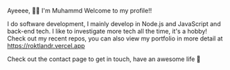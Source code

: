 Ayeeee, 👋🏼 I'm Muhammd Welcome to my profile!!

I do software development, I mainly develop in Node.js and JavaScript and back-end tech.
I like to investigate more tech all the time, it's a hobby!
Check out my recent repos, you can also view my portfolio in more detail at
https://roktlandr.vercel.app 

Check out the contact page to get in touch, have an awesome life 🌷